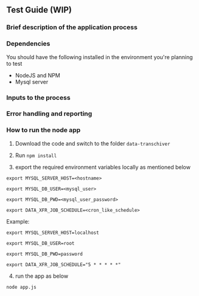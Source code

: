 ## Test Guide (WIP)

### Brief description of the application process

### Dependencies

You should have the following installed in the environment you're planning to test

* NodeJS and NPM
* Mysql server

### Inputs to the process

### Error handling and reporting

### How to run the node app

1. Download the code and switch to the folder ```data-transchiver```

2. Run ```npm install```

3. export the required environment variables locally as mentioned below

```export MYSQL_SERVER_HOST=<hostname>```

```export MYSQL_DB_USER=<mysql_user>```

```export MYSQL_DB_PWD=<mysql_user_password>```

```export DATA_XFR_JOB_SCHEDULE=<cron_like_schedule>```

Example:

```export MYSQL_SERVER_HOST=localhost```

```export MYSQL_DB_USER=root```

```export MYSQL_DB_PWD=password```

```export DATA_XFR_JOB_SCHEDULE="5 * * * * *"``` 

4. run the app as below

```node app.js```

